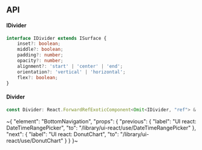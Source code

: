 

## API

#### IDivider

```ts
interface IDivider extends ISurface {
    inset?: boolean;
    middle?: boolean;
    padding?: number;
    opacity?: number;
    alignment?: 'start' | 'center' | 'end';
    orientation?: 'vertical' | 'horizontal';
    flex?: boolean;
}
```

#### Divider

```ts
const Divider: React.ForwardRefExoticComponent<Omit<IDivider, "ref"> & React.RefAttributes<unknown>>;
```


~{
  "element": "BottomNavigation",
  "props": {
    "previous": {
      "label": "UI react: DateTimeRangePicker",
      "to": "/library/ui-react/use/DateTimeRangePicker"
    },
    "next": {
      "label": "UI react: DonutChart",
      "to": "/library/ui-react/use/DonutChart"
    }
  }
}~
